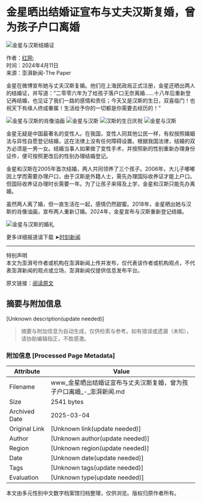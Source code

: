 # 金星晒出结婚证宣布与丈夫汉斯复婚，曾为孩子户口离婚

![金星与汉斯结婚证](https://image.thepaper.cn/publish/interaction/image/3/272/618.jpg)

作者：[红网](javascript:void(0));  
时间：2024年4月11日  
来源：澎湃新闻-The Paper  

金星在微博宣布她与丈夫汉斯复婚。他们在上海民政局正式注册，金星还晒出两人的结婚证，并写道：“二零零六年为了给孩子落户口无奈离婚……十八年后重新登记再结婚，也见证了我们一路的感情和责任；今天又是汉斯的生日，双喜临门！也祝天下有缘人终成眷属！生活给予你的一切都是你需要去经历的！”

![金星与汉斯的肖像油画](https://imagepphcloud.thepaper.cn/pph/image/299/935/474.jpg) ![金星与汉斯](https://imagepphcloud.thepaper.cn/pph/image/299/935/476.jpg) ![汉斯的生日庆祝](https://imagepphcloud.thepaper.cn/pph/image/299/935/477.jpg) ![金星与汉斯](https://imagepphcloud.thepaper.cn/pph/image/299/935/478.jpg)

金星无疑是中国最著名的变性人。在我国，变性人同其他公民一样，有权按照婚姻法与异性自愿登记结婚，这在法律上没有任何障碍设置。根据我国法律，结婚的双方必须是一男一女。结婚当事人如果做了变性手术，并按照新的性别重新办理身份证件，便可按照更改后的性别办理结婚登记。

金星和汉斯在2005年首次结婚，两人共同领养了三个孩子。2006年，大儿子嘟嘟因上学而需要办理户口，由于汉斯是外籍人士，需先办理国际收养证才能上户口。但国际收养证办理时长需要一年。为了让孩子来得及上学，金星和汉斯只能先办离婚。

虽然两人离了婚，但一直生活在一起，感情仍然甜蜜。2018年，金星晒出她与汉斯的肖像油画，宣布两人重新订婚。2024年，金星宣布与汉斯重新登记结婚。

![金星与汉斯的婚礼](https://imagepphcloud.thepaper.cn/pph/image/299/935/480.jpg)

更多详细报道请下载 ➤[时刻新闻](https://moment.rednet.cn/)

---

特别声明  
本文为澎湃号作者或机构在澎湃新闻上传并发布，仅代表该作者或机构观点，不代表澎湃新闻的观点或立场，澎湃新闻仅提供信息发布平台。

原文链接：[阅读原文](http://mp.weixin.qq.com/s?__biz=MjM5OTU5MDY4Mg==&mid=2655419602&idx=3&sn=7288e07334d8cba90741674fd9e815d7)
<!-- tcd_original_link https://www.thepaper.cn/newsDetail_forward_26997980 -->


## 摘要与附加信息

<!-- tcd_abstract -->
[Unknown description(update needed)]
<!-- tcd_abstract_end -->

> 摘要与附加信息为自动生成，仅供检索与参考。如有错误或遗漏（未知），请协助编辑指正，不胜感激。

### 附加信息 [Processed Page Metadata]

| Attribute       | Value                                  |
|-----------------|----------------------------------------|
| Filename        | www_金星晒出结婚证宣布与丈夫汉斯复婚，曾为孩子户口离婚_-_澎湃新闻.md                             |
| Size            | 2541 bytes                           |
| Archived Date   | 2025-03-04                             |
| Original Link   | [Unknown link(update needed)]                       |
| Author          | [Unknown author(update needed)]                               |
| Region          | [Unknown region(update needed)]                               |
| Date            | [Unknown date(update needed)]                                 |
| Tags            | [Unknown tags(update needed)]                                 |
| Evaluation            | [Unknown type(update needed)]                                 |
<!-- tcd_table_end -->

本文由多元性别中文数字档案馆归档整理，仅供浏览。版权归原作者所有。
